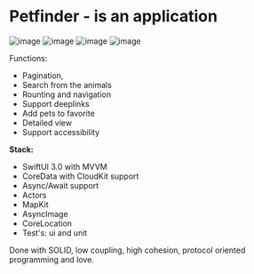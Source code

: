 # Petfinder - is an application 

![image](https://user-images.githubusercontent.com/47610132/164994451-92aa7974-9ee3-41a9-8cea-f1ab0812c738.png)
![image](https://user-images.githubusercontent.com/47610132/164994477-7b932b74-d060-4aa0-be29-aa6721ca3a95.png)
![image](https://user-images.githubusercontent.com/47610132/164994500-ea20d5f8-f8f8-465d-9f62-d8003310e0a5.png)
![image](https://user-images.githubusercontent.com/47610132/164996255-6eba8ce6-6181-4fc1-a778-35932b60090e.png)

Functions:
  - Pagination, 
  - Search from the animals
  - Rounting and navigation
  - Support deeplinks
  - Add pets to favorite
  - Detailed view
  - Support accessibility

**Stack:**
  - SwiftUI 3.0 with MVVM
  - CoreData with CloudKit support
  - Async/Await support
  - Actors
  - MapKit
  - AsyncImage
  - CoreLocation
  - Test's: ui and unit

Done with SOLID, low coupling, high cohesion, protocol oriented programming and love.
